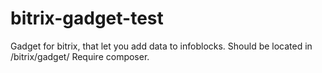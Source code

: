 # bitrix-gadget-test
Gadget for bitrix, that let you add data to infoblocks.
Should be located in /bitrix/gadget/
Require composer.

